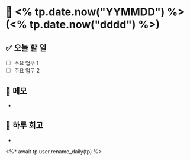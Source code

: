 # 📅 <% tp.date.now("YYMMDD") %> (<% tp.date.now("dddd") %>)

## ✅ 오늘 할 일
- [ ] 주요 업무 1
- [ ] 주요 업무 2

## 📝 메모
- 

## 🌙 하루 회고
- 


<%* await tp.user.rename_daily(tp) %>